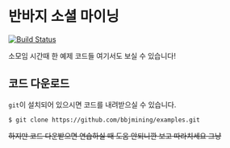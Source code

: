 # 반바지 소셜 마이닝

[![Build Status](https://travis-ci.org/bbjmining/examples.svg?branch=master)](https://travis-ci.org/bbjmining/examples)

소모임 시간때 한 예제 코드들 여기서도 보실 수 있습니다!

## 코드 다운로드
`git`이 설치되어 있으시면 코드를 내려받으실 수 있습니다.  
```
$ git clone https://github.com/bbjmining/examples.git
```
~~하지만 코드 다운받으면 연습하실 때 도움 안되니깐 보고 따라치세요 그냥~~

